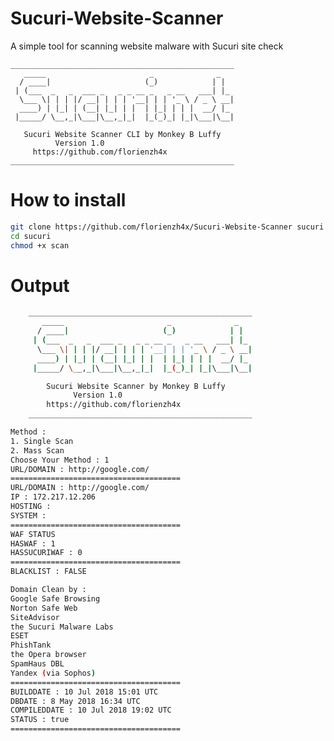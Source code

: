 # Sucuri-Website-Scanner
A simple tool for scanning website malware with Sucuri site check

	__________________________________________________
	   _____                       _              _   
	  / ____|                     (_)            | |  
	 | (___  _   _  ___ _   _ _ __ _   _ __   ___| |_ 
	  \___ \| | | |/ __| | | | '__| | | '_ \ / _ \ __|
	  ____) | |_| | (__| |_| | |  | |_| | | |  __/ |_ 
	 |_____/ \__,_|\___|\__,_|_|  |_(_)_| |_|\___|\__|

	   Sucuri Website Scanner CLI by Monkey B Luffy
	 		  Version 1.0
	 	 https://github.com/florienzh4x			
	__________________________________________________

  
# How to install
```bash
git clone https://github.com/florienzh4x/Sucuri-Website-Scanner sucuri
cd sucuri
chmod +x scan
```
# Output
```bash
	__________________________________________________
	   _____                       _              _   
	  / ____|                     (_)            | |  
	 | (___  _   _  ___ _   _ _ __ _   _ __   ___| |_ 
	  \___ \| | | |/ __| | | | '__| | | '_ \ / _ \ __|
	  ____) | |_| | (__| |_| | |  | |_| | | |  __/ |_ 
	 |_____/ \__,_|\___|\__,_|_|  |_(_)_| |_|\___|\__|

	    Sucuri Website Scanner by Monkey B Luffy
	 		  Version 1.0
	 	https://github.com/florienzh4x			
	__________________________________________________

Method : 
1. Single Scan
2. Mass Scan
Choose Your Method : 1
URL/DOMAIN : http://google.com/
======================================
URL/DOMAIN : http://google.com/
IP : 172.217.12.206
HOSTING : 
SYSTEM : 
======================================
WAF STATUS
HASWAF : 1
HASSUCURIWAF : 0
======================================
BLACKLIST : FALSE

Domain Clean by :
Google Safe Browsing
Norton Safe Web
SiteAdvisor
the Sucuri Malware Labs
ESET
PhishTank
the Opera browser
SpamHaus DBL
Yandex (via Sophos)
======================================
BUILDDATE : 10 Jul 2018 15:01 UTC
DBDATE : 8 May 2018 16:34 UTC
COMPILEDDATE : 10 Jul 2018 19:02 UTC
STATUS : true
======================================
```
